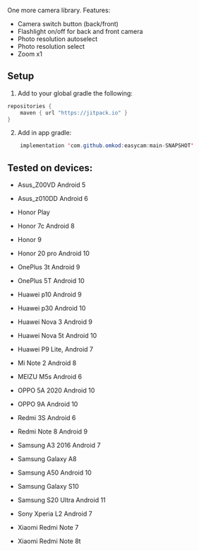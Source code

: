 One more camera library. Features:

* Camera switch button (back/front)
* Flashlight on/off for back and front camera
* Photo resolution autoselect
* Photo resolution select
* Zoom x1

## Setup

1. Add to your global gradle the following:

```java
repositories {
    maven { url "https://jitpack.io" }
}
```

2. Add in app gradle:

```java
    implementation 'com.github.omkod:easycam:main-SNAPSHOT'
```


## Tested on devices:

* Asus_Z00VD Android 5
* Asus_z010DD Android 6

* Honor Play
* Honor 7c Android 8
* Honor 9
* Honor 20 pro Android 10

* OnePlus 3t Android 9
* OnePlus 5T Android 10

* Huawei p10 Android 9
* Huawei p30 Android 10
* Huawei Nova 3 Android 9
* Huawei Nova 5t Android 10
* Huawei P9 Lite, Android 7

* Mi Note 2 Android 8
* MEIZU M5s Android 6

* OPPO 5A 2020 Android 10
* OPPO 9A Android 10

* Redmi 3S Android 6
* Redmi Note 8 Android 9 

* Samsung A3 2016 Android 7
* Samsung Galaxy A8
* Samsung A50 Android 10 
* Samsung Galaxy S10
* Samsung S20 Ultra Android 11

* Sony Xperia L2 Android 7

* Xiaomi Redmi Note 7
* Xiaomi Redmi Note 8t
